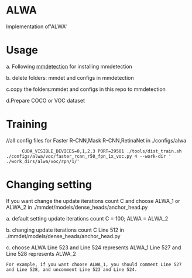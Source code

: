 # ALWA
Implementation of'ALWA'

# Usage
a. Following [mmdetection](https://github.com/open-mmlab/mmdetection) for installing mmdetection

b. delete folders: mmdet and configs in mmdetection

c.copy the folders:mmdet and  configs in this repo to mmdetection

d.Prepare COCO or VOC dataset


# Training
//all config files for Faster R-CNN,Mask R-CNN,RetinaNet in ./configs/alwa


          CUDA_VISIBLE_DEVICES=0,1,2,3 PORT=29501 ./tools/dist_train.sh ./configs/alwa/voc/faster_rcnn_r50_fpn_1x_voc.py 4 --work-dir ' ./work_dirs/alwa/voc/rpn/1/' 

# Changing setting
If you want change the update iterations count C and choose ALWA_1 or ALWA_2 in ./mmdet/models/dense_heads/anchor_head.py

a. default  setting
    update iterations count C = 100; ALWA = ALWA_2
    
b. changing update iterations count C 
    Line 512 in ./mmdet/models/dense_heads/anchor_head.py
    
c. choose ALWA 
    Line 523 and Line 524 represents ALWA_1
    Line 527 and Line 528 represents ALWA_2
    
    For example, if you want choose ALWA_1, you should comment Line 527 and Line 528, and uncomment Line 523 and Line 524.
